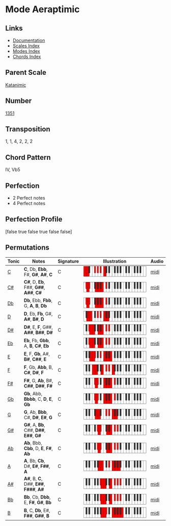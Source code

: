 # Mode Aeraptimic

## Links

- [Documentation](README.md)
- [Scales Index](Scales.md)
- [Modes Index](Modes.md)
- [Chords Index](Chords.md)

## Parent Scale

[Katanimic](ScaleKatanimic.md)

## Number

[1351](https://ianring.com/musictheory/scales/1351)

## Transposition

1, 1, 4, 2, 2, 2

## Chord Pattern

IV, Vb5

## Perfection

- 2 Perfect notes
- 4 Perfect notes

## Perfection Profile

[false true false true false false]

## Permutations

| Tonic | Notes | Signature | Illustration | Audio |
|-------|-------|-----------|--------------|-------|
| [C](ModeCNaturalAeraptimic.md) | **C**, Db, **Ebb**, F#, **G#**, **A#**, **C** | C | ![CNaturalAeraptimic](ModeCNaturalAeraptimic.png) | [midi](https://github.com/edipermadi/music/blob/main/docs/ModeCNaturalAeraptimic.mid?raw=true) |
| [C#](ModeCSharpAeraptimic.md) | **C#**, D, **Eb**, F##, **G##**, **A##**, **C#** | C | ![CSharpAeraptimic](ModeCSharpAeraptimic.png) | [midi](https://github.com/edipermadi/music/blob/main/docs/ModeCSharpAeraptimic.mid?raw=true) |
| [Db](ModeDFlatAeraptimic.md) | **Db**, Ebb, **Fbb**, G, **A**, **B**, **Db** | C | ![DFlatAeraptimic](ModeDFlatAeraptimic.png) | [midi](https://github.com/edipermadi/music/blob/main/docs/ModeDFlatAeraptimic.mid?raw=true) |
| [D](ModeDNaturalAeraptimic.md) | **D**, Eb, **Fb**, G#, **A#**, **B#**, **D** | C | ![DNaturalAeraptimic](ModeDNaturalAeraptimic.png) | [midi](https://github.com/edipermadi/music/blob/main/docs/ModeDNaturalAeraptimic.mid?raw=true) |
| [D#](ModeDSharpAeraptimic.md) | **D#**, E, **F**, G##, **A##**, **B##**, **D#** | C | ![DSharpAeraptimic](ModeDSharpAeraptimic.png) | [midi](https://github.com/edipermadi/music/blob/main/docs/ModeDSharpAeraptimic.mid?raw=true) |
| [Eb](ModeEFlatAeraptimic.md) | **Eb**, Fb, **Gbb**, A, **B**, **C#**, **Eb** | C | ![EFlatAeraptimic](ModeEFlatAeraptimic.png) | [midi](https://github.com/edipermadi/music/blob/main/docs/ModeEFlatAeraptimic.mid?raw=true) |
| [E](ModeENaturalAeraptimic.md) | **E**, F, **Gb**, A#, **B#**, **C##**, **E** | C | ![ENaturalAeraptimic](ModeENaturalAeraptimic.png) | [midi](https://github.com/edipermadi/music/blob/main/docs/ModeENaturalAeraptimic.mid?raw=true) |
| [F](ModeFNaturalAeraptimic.md) | **F**, Gb, **Abb**, B, **C#**, **D#**, **F** | C | ![FNaturalAeraptimic](ModeFNaturalAeraptimic.png) | [midi](https://github.com/edipermadi/music/blob/main/docs/ModeFNaturalAeraptimic.mid?raw=true) |
| [F#](ModeFSharpAeraptimic.md) | **F#**, G, **Ab**, B#, **C##**, **D##**, **F#** | C | ![FSharpAeraptimic](ModeFSharpAeraptimic.png) | [midi](https://github.com/edipermadi/music/blob/main/docs/ModeFSharpAeraptimic.mid?raw=true) |
| [Gb](ModeGFlatAeraptimic.md) | **Gb**, Abb, **Bbbb**, C, **D**, **E**, **Gb** | C | ![GFlatAeraptimic](ModeGFlatAeraptimic.png) | [midi](https://github.com/edipermadi/music/blob/main/docs/ModeGFlatAeraptimic.mid?raw=true) |
| [G](ModeGNaturalAeraptimic.md) | **G**, Ab, **Bbb**, C#, **D#**, **E#**, **G** | C | ![GNaturalAeraptimic](ModeGNaturalAeraptimic.png) | [midi](https://github.com/edipermadi/music/blob/main/docs/ModeGNaturalAeraptimic.mid?raw=true) |
| [G#](ModeGSharpAeraptimic.md) | **G#**, A, **Bb**, C##, **D##**, **E##**, **G#** | C | ![GSharpAeraptimic](ModeGSharpAeraptimic.png) | [midi](https://github.com/edipermadi/music/blob/main/docs/ModeGSharpAeraptimic.mid?raw=true) |
| [Ab](ModeAFlatAeraptimic.md) | **Ab**, Bbb, **Cbb**, D, **E**, **F#**, **Ab** | C | ![AFlatAeraptimic](ModeAFlatAeraptimic.png) | [midi](https://github.com/edipermadi/music/blob/main/docs/ModeAFlatAeraptimic.mid?raw=true) |
| [A](ModeANaturalAeraptimic.md) | **A**, Bb, **Cb**, D#, **E#**, **F##**, **A** | C | ![ANaturalAeraptimic](ModeANaturalAeraptimic.png) | [midi](https://github.com/edipermadi/music/blob/main/docs/ModeANaturalAeraptimic.mid?raw=true) |
| [A#](ModeASharpAeraptimic.md) | **A#**, B, **C**, D##, **E##**, **F###**, **A#** | C | ![ASharpAeraptimic](ModeASharpAeraptimic.png) | [midi](https://github.com/edipermadi/music/blob/main/docs/ModeASharpAeraptimic.mid?raw=true) |
| [Bb](ModeBFlatAeraptimic.md) | **Bb**, Cb, **Dbb**, E, **F#**, **G#**, **Bb** | C | ![BFlatAeraptimic](ModeBFlatAeraptimic.png) | [midi](https://github.com/edipermadi/music/blob/main/docs/ModeBFlatAeraptimic.mid?raw=true) |
| [B](ModeBNaturalAeraptimic.md) | **B**, C, **Db**, E#, **F##**, **G##**, **B** | C | ![BNaturalAeraptimic](ModeBNaturalAeraptimic.png) | [midi](https://github.com/edipermadi/music/blob/main/docs/ModeBNaturalAeraptimic.mid?raw=true) |
